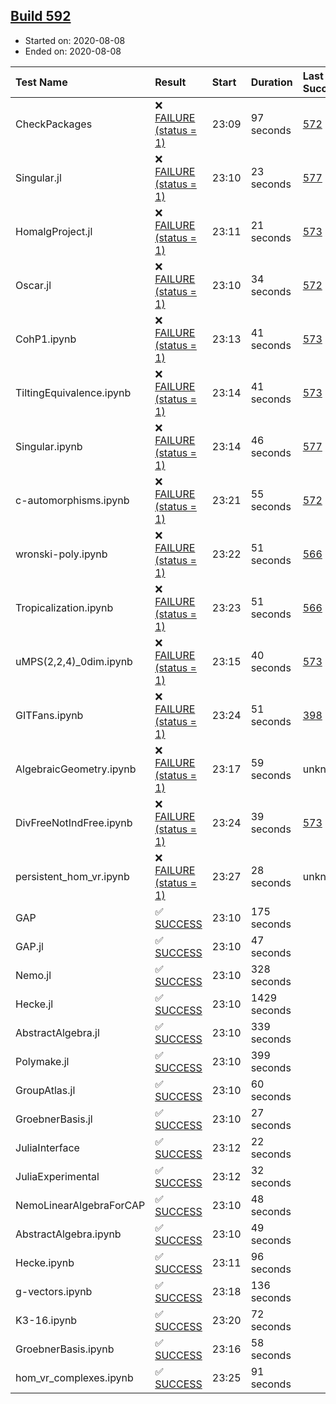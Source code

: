 ## [Build 592](https://oscarci.mathematik.uni-kl.de/job/oscar-stable/592/)

* Started on: 2020-08-08
* Ended on: 2020-08-08

| Test Name    | Result | Start | Duration | Last Success | First Failure |
|:-------------|:-------|:------|:---------|:-------------|:--------------|
| CheckPackages | ❌ [FAILURE (status = 1)](https://oscarci.mathematik.uni-kl.de/job/oscar-stable/592/artifact/logs/build-592/CheckPackages.log) | 23:09 | 97 seconds | [572](https://oscarci.mathematik.uni-kl.de/job/oscar-stable/572/) | [573](https://oscarci.mathematik.uni-kl.de/job/oscar-stable/573/) |
| Singular.jl | ❌ [FAILURE (status = 1)](https://oscarci.mathematik.uni-kl.de/job/oscar-stable/592/artifact/logs/build-592/Singular.jl.log) | 23:10 | 23 seconds | [577](https://oscarci.mathematik.uni-kl.de/job/oscar-stable/577/) | [578](https://oscarci.mathematik.uni-kl.de/job/oscar-stable/578/) |
| HomalgProject.jl | ❌ [FAILURE (status = 1)](https://oscarci.mathematik.uni-kl.de/job/oscar-stable/592/artifact/logs/build-592/HomalgProject.jl.log) | 23:11 | 21 seconds | [573](https://oscarci.mathematik.uni-kl.de/job/oscar-stable/573/) | [574](https://oscarci.mathematik.uni-kl.de/job/oscar-stable/574/) |
| Oscar.jl | ❌ [FAILURE (status = 1)](https://oscarci.mathematik.uni-kl.de/job/oscar-stable/592/artifact/logs/build-592/Oscar.jl.log) | 23:10 | 34 seconds | [572](https://oscarci.mathematik.uni-kl.de/job/oscar-stable/572/) | [573](https://oscarci.mathematik.uni-kl.de/job/oscar-stable/573/) |
| CohP1.ipynb | ❌ [FAILURE (status = 1)](https://oscarci.mathematik.uni-kl.de/job/oscar-stable/592/artifact/logs/build-592/CohP1.ipynb.log) | 23:13 | 41 seconds | [573](https://oscarci.mathematik.uni-kl.de/job/oscar-stable/573/) | [574](https://oscarci.mathematik.uni-kl.de/job/oscar-stable/574/) |
| TiltingEquivalence.ipynb | ❌ [FAILURE (status = 1)](https://oscarci.mathematik.uni-kl.de/job/oscar-stable/592/artifact/logs/build-592/TiltingEquivalence.ipynb.log) | 23:14 | 41 seconds | [573](https://oscarci.mathematik.uni-kl.de/job/oscar-stable/573/) | [574](https://oscarci.mathematik.uni-kl.de/job/oscar-stable/574/) |
| Singular.ipynb | ❌ [FAILURE (status = 1)](https://oscarci.mathematik.uni-kl.de/job/oscar-stable/592/artifact/logs/build-592/Singular.ipynb.log) | 23:14 | 46 seconds | [577](https://oscarci.mathematik.uni-kl.de/job/oscar-stable/577/) | [578](https://oscarci.mathematik.uni-kl.de/job/oscar-stable/578/) |
| c-automorphisms.ipynb | ❌ [FAILURE (status = 1)](https://oscarci.mathematik.uni-kl.de/job/oscar-stable/592/artifact/logs/build-592/c-automorphisms.ipynb.log) | 23:21 | 55 seconds | [572](https://oscarci.mathematik.uni-kl.de/job/oscar-stable/572/) | [573](https://oscarci.mathematik.uni-kl.de/job/oscar-stable/573/) |
| wronski-poly.ipynb | ❌ [FAILURE (status = 1)](https://oscarci.mathematik.uni-kl.de/job/oscar-stable/592/artifact/logs/build-592/wronski-poly.ipynb.log) | 23:22 | 51 seconds | [566](https://oscarci.mathematik.uni-kl.de/job/oscar-stable/566/) | [567](https://oscarci.mathematik.uni-kl.de/job/oscar-stable/567/) |
| Tropicalization.ipynb | ❌ [FAILURE (status = 1)](https://oscarci.mathematik.uni-kl.de/job/oscar-stable/592/artifact/logs/build-592/Tropicalization.ipynb.log) | 23:23 | 51 seconds | [566](https://oscarci.mathematik.uni-kl.de/job/oscar-stable/566/) | [567](https://oscarci.mathematik.uni-kl.de/job/oscar-stable/567/) |
| uMPS(2,2,4)_0dim.ipynb | ❌ [FAILURE (status = 1)](https://oscarci.mathematik.uni-kl.de/job/oscar-stable/592/artifact/logs/build-592/uMPS-2-2-4-_0dim.ipynb.log) | 23:15 | 40 seconds | [573](https://oscarci.mathematik.uni-kl.de/job/oscar-stable/573/) | [574](https://oscarci.mathematik.uni-kl.de/job/oscar-stable/574/) |
| GITFans.ipynb | ❌ [FAILURE (status = 1)](https://oscarci.mathematik.uni-kl.de/job/oscar-stable/592/artifact/logs/build-592/GITFans.ipynb.log) | 23:24 | 51 seconds | [398](https://oscarci.mathematik.uni-kl.de/job/oscar-stable/398/) | [399](https://oscarci.mathematik.uni-kl.de/job/oscar-stable/399/) |
| AlgebraicGeometry.ipynb | ❌ [FAILURE (status = 1)](https://oscarci.mathematik.uni-kl.de/job/oscar-stable/592/artifact/logs/build-592/AlgebraicGeometry.ipynb.log) | 23:17 | 59 seconds | unknown | unknown |
| DivFreeNotIndFree.ipynb | ❌ [FAILURE (status = 1)](https://oscarci.mathematik.uni-kl.de/job/oscar-stable/592/artifact/logs/build-592/DivFreeNotIndFree.ipynb.log) | 23:24 | 39 seconds | [573](https://oscarci.mathematik.uni-kl.de/job/oscar-stable/573/) | [574](https://oscarci.mathematik.uni-kl.de/job/oscar-stable/574/) |
| persistent_hom_vr.ipynb | ❌ [FAILURE (status = 1)](https://oscarci.mathematik.uni-kl.de/job/oscar-stable/592/artifact/logs/build-592/persistent_hom_vr.ipynb.log) | 23:27 | 28 seconds | unknown | unknown |
| GAP | ✅ [SUCCESS](https://oscarci.mathematik.uni-kl.de/job/oscar-stable/592/artifact/logs/build-592/GAP.log) | 23:10 | 175 seconds |  |  |
| GAP.jl | ✅ [SUCCESS](https://oscarci.mathematik.uni-kl.de/job/oscar-stable/592/artifact/logs/build-592/GAP.jl.log) | 23:10 | 47 seconds |  |  |
| Nemo.jl | ✅ [SUCCESS](https://oscarci.mathematik.uni-kl.de/job/oscar-stable/592/artifact/logs/build-592/Nemo.jl.log) | 23:10 | 328 seconds |  |  |
| Hecke.jl | ✅ [SUCCESS](https://oscarci.mathematik.uni-kl.de/job/oscar-stable/592/artifact/logs/build-592/Hecke.jl.log) | 23:10 | 1429 seconds |  |  |
| AbstractAlgebra.jl | ✅ [SUCCESS](https://oscarci.mathematik.uni-kl.de/job/oscar-stable/592/artifact/logs/build-592/AbstractAlgebra.jl.log) | 23:10 | 339 seconds |  |  |
| Polymake.jl | ✅ [SUCCESS](https://oscarci.mathematik.uni-kl.de/job/oscar-stable/592/artifact/logs/build-592/Polymake.jl.log) | 23:10 | 399 seconds |  |  |
| GroupAtlas.jl | ✅ [SUCCESS](https://oscarci.mathematik.uni-kl.de/job/oscar-stable/592/artifact/logs/build-592/GroupAtlas.jl.log) | 23:10 | 60 seconds |  |  |
| GroebnerBasis.jl | ✅ [SUCCESS](https://oscarci.mathematik.uni-kl.de/job/oscar-stable/592/artifact/logs/build-592/GroebnerBasis.jl.log) | 23:10 | 27 seconds |  |  |
| JuliaInterface | ✅ [SUCCESS](https://oscarci.mathematik.uni-kl.de/job/oscar-stable/592/artifact/logs/build-592/JuliaInterface.log) | 23:12 | 22 seconds |  |  |
| JuliaExperimental | ✅ [SUCCESS](https://oscarci.mathematik.uni-kl.de/job/oscar-stable/592/artifact/logs/build-592/JuliaExperimental.log) | 23:12 | 32 seconds |  |  |
| NemoLinearAlgebraForCAP | ✅ [SUCCESS](https://oscarci.mathematik.uni-kl.de/job/oscar-stable/592/artifact/logs/build-592/NemoLinearAlgebraForCAP.log) | 23:10 | 48 seconds |  |  |
| AbstractAlgebra.ipynb | ✅ [SUCCESS](https://oscarci.mathematik.uni-kl.de/job/oscar-stable/592/artifact/logs/build-592/AbstractAlgebra.ipynb.log) | 23:10 | 49 seconds |  |  |
| Hecke.ipynb | ✅ [SUCCESS](https://oscarci.mathematik.uni-kl.de/job/oscar-stable/592/artifact/logs/build-592/Hecke.ipynb.log) | 23:11 | 96 seconds |  |  |
| g-vectors.ipynb | ✅ [SUCCESS](https://oscarci.mathematik.uni-kl.de/job/oscar-stable/592/artifact/logs/build-592/g-vectors.ipynb.log) | 23:18 | 136 seconds |  |  |
| K3-16.ipynb | ✅ [SUCCESS](https://oscarci.mathematik.uni-kl.de/job/oscar-stable/592/artifact/logs/build-592/K3-16.ipynb.log) | 23:20 | 72 seconds |  |  |
| GroebnerBasis.ipynb | ✅ [SUCCESS](https://oscarci.mathematik.uni-kl.de/job/oscar-stable/592/artifact/logs/build-592/GroebnerBasis.ipynb.log) | 23:16 | 58 seconds |  |  |
| hom_vr_complexes.ipynb | ✅ [SUCCESS](https://oscarci.mathematik.uni-kl.de/job/oscar-stable/592/artifact/logs/build-592/hom_vr_complexes.ipynb.log) | 23:25 | 91 seconds |  |  |

